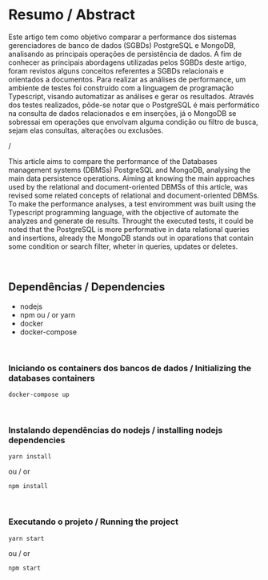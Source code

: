 # Resumo / Abstract

Este artigo tem como objetivo comparar a performance dos sistemas gerenciadores de banco de
dados (SGBDs) PostgreSQL e MongoDB, analisando as principais operações de persistência
de dados. A fim de conhecer as principais abordagens utilizadas pelos SGBDs deste artigo,
foram revistos alguns conceitos referentes a SGBDs relacionais e orientados a documentos.
Para realizar as análises de performance, um ambiente de testes foi construído com a linguagem
de programação Typescript, visando automatizar as análises e gerar os resultados. Através dos
testes realizados, pôde-se notar que o PostgreSQL é mais performático na consulta de dados
relacionados e em inserções, já o MongoDB se sobressai em operações que envolvam alguma
condição ou filtro de busca, sejam elas consultas, alterações ou exclusões.

/ 

This article aims to compare the performance of the Databases management systems (DBMSs)
PostgreSQL and MongoDB, analysing the main data persistence operations. Aiming at knowing
the main approaches used by the relational and document-oriented DBMSs of this article, was
revised some related concepts of relational and document-oriented DBMSs. To make the
performance analyses, a test enviromment was built using the Typescript programming language,
with the objective of automate the analyzes and generate de results. Throught the executed tests, it
could be noted that the PostgreSQL is more performative in data relational queries and insertions,
already the MongoDB stands out in oparations that contain some condition or search filter, wheter
in queries, updates or deletes.

<br>

## Dependências / Dependencies
- nodejs
- npm ou / or yarn
- docker
- docker-compose

<br>

### Iniciando os containers dos bancos de dados / Initializing the databases containers

``
docker-compose up
``

<br>

### Instalando dependências do nodejs / installing nodejs dependencies

``
yarn install
``

ou / or

``
npm install
``

<br>

### Executando o projeto / Running the project

``
yarn start
``

ou / or

``
npm start
``
